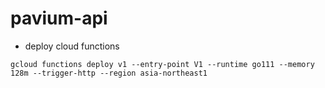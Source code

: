 # pavium-api

+ deploy cloud functions

```
gcloud functions deploy v1 --entry-point V1 --runtime go111 --memory 128m --trigger-http --region asia-northeast1
```
